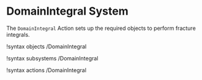 # DomainIntegral System

The `DomainIntegral` Action sets up the required objects to perform fracture integrals.

!syntax objects /DomainIntegral

!syntax subsystems /DomainIntegral

!syntax actions /DomainIntegral
